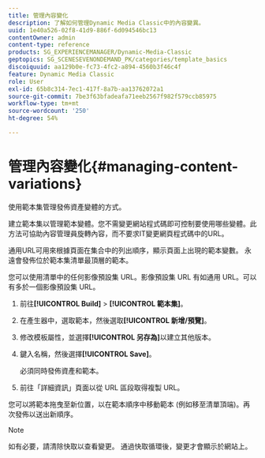 ```yaml
---
title: 管理內容變化
description: 了解如何管理Dynamic Media Classic中的內容變異。
uuid: 1e40a526-02f8-41d9-886f-6d094546bc13
contentOwner: admin
content-type: reference
products: SG_EXPERIENCEMANAGER/Dynamic-Media-Classic
geptopics: SG_SCENESEVENONDEMAND_PK/categories/template_basics
discoiquuid: aa129b0e-fc73-4fc2-a894-4560b3f46c4f
feature: Dynamic Media Classic
role: User
exl-id: 65b8c314-7ec1-417f-8a7b-aa13762072a1
source-git-commit: 7be3f63bfadeafa71eeb2567f982f579ccb85975
workflow-type: tm+mt
source-wordcount: '250'
ht-degree: 54%

---
```


# 管理內容變化{#managing-content-variations}

使用範本集管理發佈資產變體的方式。

建立範本集以管理範本變體。您不需變更網站程式碼即可控制要使用哪些變體。此方法可協助內容管理員旋轉內容，而不要求IT變更網頁程式碼中的URL。

通用URL可用來根據頁面在集合中的列出順序，顯示頁面上出現的範本變數。 永遠會發佈位於範本集清單最頂層的範本。

您可以使用清單中的任何影像預設集 URL。影像預設集 URL 有如通用 URL。可以有多於一個影像預設集 URL。

1. 前往&#x200B;**[!UICONTROL Build]** > **[!UICONTROL 範本集]**。
1. 在產生器中，選取範本，然後選取&#x200B;**[!UICONTROL 新增/預覽]**。
1. 修改模板屬性，並選擇&#x200B;**[!UICONTROL 另存為]**&#x200B;以建立其他版本。
1. 鍵入名稱，然後選擇&#x200B;**[!UICONTROL Save]**。

   必須同時發佈資產和範本。

1. 前往「詳細資訊」頁面以從 URL 區段取得複製 URL。

您可以將範本拖曳至新位置，以在範本順序中移動範本 (例如移至清單頂端)。再次發佈以送出新順序。

>[!NOTE]
>
>如有必要，請清除快取以查看變更。 通過快取循環後，變更才會顯示於網站上。
